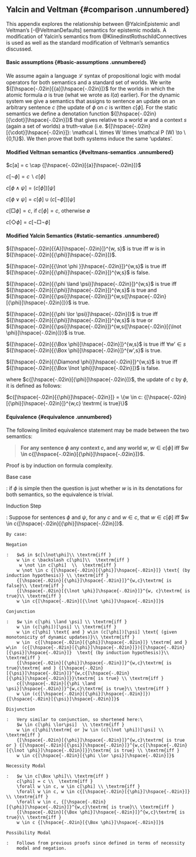 Yalcin and Veltman  {#comparison .unnumbered}
---

This appendix explores the relationship between @YalcinEpistemic andl
Veltman’s [-@VeltmanDefaults] semantics for epistemic modals. A
modification of Yalcin’s semantics from @KlinedinstRothschildConnectives
is used as well as the standard modification of Veltman’s semantics
discussed.

#### Basic assumptions {#basic-assumptions .unnumbered}


We assume again a language $\mathcal{L}$ syntax of propositional logic
with modal operators for both semantics and a standard set of worlds. We
write ${[\hspace{-.02in}[{a}]\hspace{-.02in}]}$ for the worlds in which
the atomic formula $a$ is true (what we wrote as $I(a)$ earlier). For
the dynamic system we give a semantics that assigns to sentence an
update on an arbitrary sentence $c$ (the update of $\phi$ on $c$ is
written $c[\phi]$. For the static semantics we define a denotation
function ${[\hspace{-.02in}[{\cdot}]\hspace{-.02in}]}$ that gives
relative to a world $w$ and a context $s$ (again a set of worlds) a
truth-value (i.e.
${[\hspace{-.02in}[{\cdot}]\hspace{-.02in}]}: \mathcal L  \times W \times \mathcal P (W) \to  \{0,1\}$).
We then prove that both systems induce the same ‘updates’.

#### Modified Veltman semantics {#veltmans-semantics .unnumbered}


$c[a] = c \cap {[\hspace{-.02in}[{a}]\hspace{-.02in}]}$

$c[\lnot \phi] = c \backslash c[\phi]$

$c[\phi \land \psi] = (c[\phi])[\psi]$

$c[\phi \lor \psi] = c[\phi] \cup (c[\lnot \phi])[\psi]$

$c[\Box \phi] = c$, if $c[\phi] = c$, otherwise $\emptyset$

$c[\Diamond \phi] = c[\lnot \Box \lnot  \phi]$

#### Modified Yalcin Semantics {#static-semantics .unnumbered}

${[\hspace{-.02in}[{A}]\hspace{-.02in}]}^{w, s}$ is true iff $w$ is in
${[\hspace{-.02in}[{\phi}]\hspace{-.02in}]}$.

${[\hspace{-.02in}[{\lnot \phi }]\hspace{-.02in}]}^{w,s}$ is true iff
${[\hspace{-.02in}[{\phi}]\hspace{-.02in}]}^{w,s}$ is false.

${[\hspace{-.02in}[{\phi \land \psi}]\hspace{-.02in}]}^{w,s}$ is true
iff ${[\hspace{-.02in}[{\phi}]\hspace{-.02in}]}^{w,s}$ is true and
${[\hspace{-.02in}[{\psi}]\hspace{-.02in}]}^{w,s{[\hspace{-.02in}[{\phi}]\hspace{-.02in}]}}$
is true.

${[\hspace{-.02in}[{\phi \lor \psi}]\hspace{-.02in}]}$ is true iff
${[\hspace{-.02in}[{\phi}]\hspace{-.02in}]}^{w,s}$ is true or
${[\hspace{-.02in}[{\psi}]\hspace{-.02in}]}^{w,s{[\hspace{-.02in}[{\lnot \phi}]\hspace{-.02in}]}}$
is true.

${[\hspace{-.02in}[{\Box \phi}]\hspace{-.02in}]}^{w,s}$ is true iff
$\forall w' \in s$
${[\hspace{-.02in}[{\Box \phi}]\hspace{-.02in}]}^{w',s}$ is true.

${[\hspace{-.02in}[{\Diamond \phi}]\hspace{-.02in}]}^{w,s}$ is true
iff ${[\hspace{-.02in}[{\Box \lnot \phi}]\hspace{-.02in}]}$ is false.

where $c{[\hspace{-.02in}[{\phi}]\hspace{-.02in}]}$, the update of $c$ by
$\phi$, it is defined as follows:

$c{[\hspace{-.02in}[{\phi}]\hspace{-.02in}]} = \{w \in c: {[\hspace{-.02in}[{\phi}]\hspace{-.02in}]}^{w,c} \textrm{ is true}\}$

#### Equivalence {#equivalence .unnumbered}


The following limited equivalence statement may be made between the two
semantics:

> __For any sentence $\phi$ any context $c$, and any world $w$,
> $w \in c[\phi]$ iff
> $w \in c{[\hspace{-.02in}[{\phi}]\hspace{-.02in}]}$.__

Proof is by induction on formula complexity.

Base case

:   if $\phi$ is simple then the question is just whether $w$ is in
    its denotations for both semantics, so the equivalence is trivial.

Induction Step

:   Suppose for sentences $\phi$ and $\psi$, for any $c$ and
    $w \in c$, that $w \in c[\phi]$ iff
    $w \in c{[\hspace{-.02in}[{\phi}]\hspace{-.02in}]}$. 

    By case:

    Negation

    :   $w$ in $c[\lnot\phi]\\ \textrm{iff } 
        w \in c \backslash c[\phi]\\  \textrm{iff } 
         w \not \in c[\phi]  \\  \textrm{iff } 
        w \not \in c {[\hspace{-.02in}[{\phi}]\hspace{-.02in}]} \text{ (by induction hypothesis)} \\ \textrm{iff } 
        {[\hspace{-.02in}[{\phi}]\hspace{-.02in}]}^{w,c}\textrm{ is false}\\ \textrm{iff } 
        {[\hspace{-.02in}[{\lnot \phi}]\hspace{-.02in}]}^{w, c}\textrm{ is true}\\ \textrm{iff } 
        w \in c{[\hspace{-.02in}[{\lnot \phi}]\hspace{-.02in}]}$

    Conjunction

    :   $w \in c[\phi \land \psi] \\ \textrm{iff } 
        w \in (c[\phi])[\psi] \\ \textrm{iff } 
        w \in c[\phi] \text{ and } w\in (c[\phi])[\psi] \text{ (given monotonicity of dynamic updates)}\\ \textrm{iff } 
        w \in  c{[\hspace{-.02in}[{\phi}]\hspace{-.02in}]} \textrm{ and } w\in  (c{[\hspace{-.02in}[{\phi}]\hspace{-.02in}]}){[\hspace{-.02in}[{\psi}]\hspace{-.02in}]}  \text{ (by induction hypothesis)}\\ \textrm{iff } 
        {[\hspace{-.02in}[{\phi}]\hspace{-.02in}]}^{w,c}\textrm{ is true}\textrm{ and } {[\hspace{-.02in}[{\psi}]\hspace{-.02in}]}^{w,c{[\hspace{-.02in}[{\phi}]\hspace{-.02in}]}}\textrm{ is true} \\ \textrm{iff } 
        c{[\hspace{-.02in}[{\phi \land \psi}]\hspace{-.02in}]}^{w,c}\textrm{ is true}\\ \textrm{iff } 
        w \in (c{[\hspace{-.02in}[{\phi}]\hspace{-.02in}]}){[\hspace{-.02in}[{\psi}]\hspace{-.02in}]}$

    Disjunction

    :   Very similar to conjunction, so shortened here:\
        $w \in c[\phi \lor\psi]  \\ \textrm{iff } 
        w \in c[\phi]\textrm{ or }w \in (c[\lnot \phi])[\psi] \\ \textrm{iff } 
        {[\hspace{-.02in}[{\phi}]\hspace{-.02in}]}^{w,c}\textrm{ is true or } {[\hspace{-.02in}[{\psi}]\hspace{-.02in}]}^{w,c{[\hspace{-.02in}[{\lnot \phi}]\hspace{-.02in}]}}\textrm{ is true} \\ \textrm{iff } 
        w \in c{[\hspace{-.02in}[{\phi \lor \psi}]\hspace{-.02in}]}$

    Necessity Modal

    :   $w \in c[\Box \phi]\\ \textrm{iff } 
        c[\phi] = c \\  \textrm{iff } 
        \forall w \in c, w \in c[\phi] \\ \textrm{iff } 
        \forall w \in c, w \in c{[\hspace{-.02in}[{\phi}]\hspace{-.02in}]} \\ \textrm{iff } 
        \forall w \in c, {[\hspace{-.02in}[{\phi}]\hspace{-.02in}]}^{w,c}\textrm{ is true}\\ \textrm{iff } 
        {[\hspace{-.02in}[{\Box \phi}]\hspace{-.02in}]}^{w,c}\textrm{ is true}\\ \textrm{iff } 
        w \in c {[\hspace{-.02in}[{\Box \phi}]\hspace{-.02in}]}$

    Possibility Modal

    :   Follows from previous proofs since defined in terms of necessity
        modal and negation.


